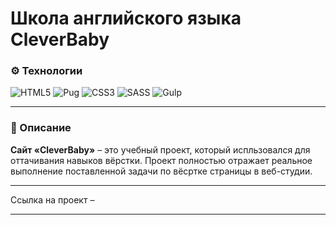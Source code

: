 # Школа английского языка CleverBaby

### ⚙️ Технологии
![HTML5](https://img.shields.io/badge/html5-%23E34F26.svg?style=for-the-badge&logo=html5&logoColor=white)
![Pug](https://img.shields.io/badge/Pug-FFF?style=for-the-badge&logo=pug&logoColor=A86454)
![CSS3](https://img.shields.io/badge/css3-%231572B6.svg?style=for-the-badge&logo=css3&logoColor=white)
![SASS](https://img.shields.io/badge/SASS-hotpink.svg?style=for-the-badge&logo=SASS&logoColor=white)
![Gulp](https://img.shields.io/badge/GULP-%23CF4647.svg?style=for-the-badge&logo=gulp&logoColor=white)

___

### 📄 Описание
**Сайт «CleverBaby»** – это учебный проект, который испльзовался для оттачивания навыков вёрстки. Проект полностью отражает реальное выполнение поставленной задачи по вёсртке страницы в веб-студии.

---
Ссылка на проект – 

---
